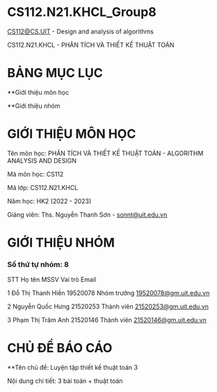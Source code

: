 # CS112.N21.KHCL_Group8
CS112@CS.UIT - Design and analysis of algorithms 

CS112.N21.KHCL - PHÂN TÍCH VÀ THIẾT KẾ THUẬT TOÁN


# BẢNG MỤC LỤC

**Giới thiệu môn học 

**Giới thiệu nhóm




# GIỚI THIỆU MÔN HỌC

Tên môn học: PHÂN TÍCH VÀ THIẾT KẾ THUẬT TOÁN - ALGORITHM ANALYSIS AND DESIGN

Mã môn học: CS112

Mã lớp: CS112.N21.KHCL

Năm học: HK2 (2022 - 2023)

Giảng viên: Ths. Nguyễn Thanh Sơn - sonnt@uit.edu.vn 

# GIỚI THIỆU NHÓM

### Số thứ tự nhóm: 8

STT	Họ tên	          MSSV	    Vai trò	      Email

1	Đỗ Thị Thanh Hiền	19520078	Nhóm trưởng	19520078@gm.uit.edu.vn

2	Nguyễn Quốc Hưng	21520253	Thành viên	21520253@gm.uit.edu.vn

3	Phạm Thị Trâm Anh	21520146	Thành viên	21520146@gm.uit.edu.vn




# CHỦ ĐỀ BÁO CÁO

**Tên chủ đề: Luyện tập thiết kế thuật toán 3

Nội dung chi tiết: 3 bài toán + thuật toán
